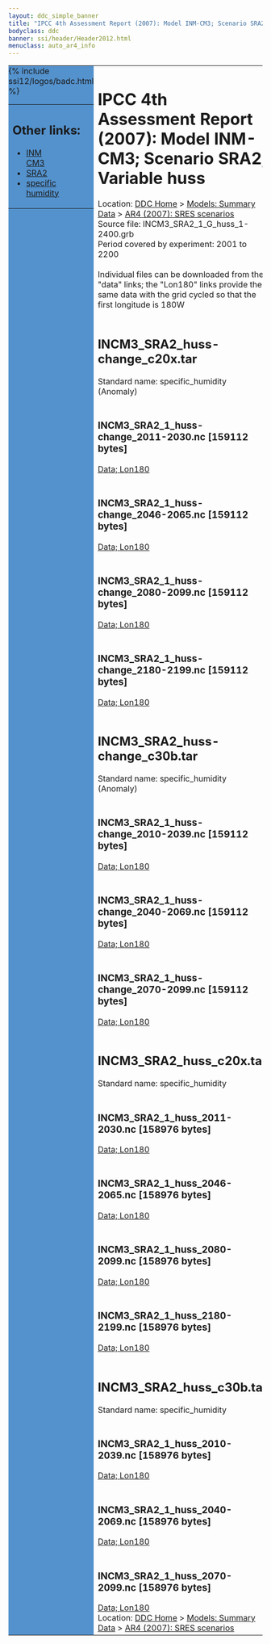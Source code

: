```yaml
---
layout: ddc_simple_banner
title: "IPCC 4th Assessment Report (2007): Model INM-CM3; Scenario SRA2; Variable huss"
bodyclass: ddc
banner: ssi/header/Header2012.html
menuclass: auto_ar4_info
---
```



<table width="100%" border="0" cellspacing="0" cellpadding="0" style="border-collapse: collapse;">
<tr style="margin:0;padding:0;border:0;">
<td style="margin:0;padding:0;border:0;height:1pt;width:150pt;background:#5492CD;" valign="top" >

<div id="lh-col2" class="auto_ar4_info">
<table class="menumain" bgcolor="#5492CD" cellspacing="0" width="100%" border="0">
<tr><td>
<h2> Other links:</h2>
<ul>
<li><a href="/auto/ar4/model-INM-CM3.html">INM<br/>CM3</a></li>
<li><a href="/auto/ar4/scenario-SRA2.html">SRA2</a></li>
<li><a href="/auto/ar4/var-specific_humidity.html">specific humidity</a></li>
</ul>
</td></tr>
{% include ssi12/logos/badc.html %}
</table>
</div>
</td>
<td><h1>IPCC 4th Assessment Report (2007): Model INM-CM3; Scenario SRA2; Variable huss</h1>

<!-- Breadcrumb1 -->
<div id="breadcrumb1" align="left">
Location: <a href="/index.html">DDC Home</a> > <a href="/sim/gcm_clim/">Models: Summary Data</a>
> <a href="/sim/gcm_clim/SRES_AR4/index.html">AR4 (2007): SRES scenarios</a>
</div>
<!-- End of Breadcrumb1 -->Source file: INCM3_SRA2_1_G_huss_1-2400.grb
<br/>
Period covered by experiment: 2001 to 2200<br/>
<br/>Individual files can be downloaded from the "data" links; the "Lon180" links provide the same data
         with the grid cycled so that the first longitude is 180W<br/>
<br/><h2>INCM3_SRA2_huss-change_c20x.tar</h2>
Standard name: specific_humidity (Anomaly)<br>
<br/><h3>INCM3_SRA2_1_huss-change_2011-2030.nc [159112 bytes]</h3>
<a href="/cgi-bin/downl/ar4_nc/huss/INCM3_SRA2_1_huss-change_2011-2030.nc">Data; </a><a href="/cgi-bin/downl/ar4_nc/huss/INCM3_SRA2_1_huss-change_2011-2030.cyto180.nc"> Lon180</a><br/>
<br/><h3>INCM3_SRA2_1_huss-change_2046-2065.nc [159112 bytes]</h3>
<a href="/cgi-bin/downl/ar4_nc/huss/INCM3_SRA2_1_huss-change_2046-2065.nc">Data; </a><a href="/cgi-bin/downl/ar4_nc/huss/INCM3_SRA2_1_huss-change_2046-2065.cyto180.nc"> Lon180</a><br/>
<br/><h3>INCM3_SRA2_1_huss-change_2080-2099.nc [159112 bytes]</h3>
<a href="/cgi-bin/downl/ar4_nc/huss/INCM3_SRA2_1_huss-change_2080-2099.nc">Data; </a><a href="/cgi-bin/downl/ar4_nc/huss/INCM3_SRA2_1_huss-change_2080-2099.cyto180.nc"> Lon180</a><br/>
<br/><h3>INCM3_SRA2_1_huss-change_2180-2199.nc [159112 bytes]</h3>
<a href="/cgi-bin/downl/ar4_nc/huss/INCM3_SRA2_1_huss-change_2180-2199.nc">Data; </a><a href="/cgi-bin/downl/ar4_nc/huss/INCM3_SRA2_1_huss-change_2180-2199.cyto180.nc"> Lon180</a><br/>
<br/><h2>INCM3_SRA2_huss-change_c30b.tar</h2>
Standard name: specific_humidity (Anomaly)<br>
<br/><h3>INCM3_SRA2_1_huss-change_2010-2039.nc [159112 bytes]</h3>
<a href="/cgi-bin/downl/ar4_nc/huss/INCM3_SRA2_1_huss-change_2010-2039.nc">Data; </a><a href="/cgi-bin/downl/ar4_nc/huss/INCM3_SRA2_1_huss-change_2010-2039.cyto180.nc"> Lon180</a><br/>
<br/><h3>INCM3_SRA2_1_huss-change_2040-2069.nc [159112 bytes]</h3>
<a href="/cgi-bin/downl/ar4_nc/huss/INCM3_SRA2_1_huss-change_2040-2069.nc">Data; </a><a href="/cgi-bin/downl/ar4_nc/huss/INCM3_SRA2_1_huss-change_2040-2069.cyto180.nc"> Lon180</a><br/>
<br/><h3>INCM3_SRA2_1_huss-change_2070-2099.nc [159112 bytes]</h3>
<a href="/cgi-bin/downl/ar4_nc/huss/INCM3_SRA2_1_huss-change_2070-2099.nc">Data; </a><a href="/cgi-bin/downl/ar4_nc/huss/INCM3_SRA2_1_huss-change_2070-2099.cyto180.nc"> Lon180</a><br/>
<br/><h2>INCM3_SRA2_huss_c20x.tar</h2>
Standard name: specific_humidity<br>
<br/><h3>INCM3_SRA2_1_huss_2011-2030.nc [158976 bytes]</h3>
<a href="/cgi-bin/downl/ar4_nc/huss/INCM3_SRA2_1_huss_2011-2030.nc">Data; </a><a href="/cgi-bin/downl/ar4_nc/huss/INCM3_SRA2_1_huss_2011-2030.cyto180.nc"> Lon180</a><br/>
<br/><h3>INCM3_SRA2_1_huss_2046-2065.nc [158976 bytes]</h3>
<a href="/cgi-bin/downl/ar4_nc/huss/INCM3_SRA2_1_huss_2046-2065.nc">Data; </a><a href="/cgi-bin/downl/ar4_nc/huss/INCM3_SRA2_1_huss_2046-2065.cyto180.nc"> Lon180</a><br/>
<br/><h3>INCM3_SRA2_1_huss_2080-2099.nc [158976 bytes]</h3>
<a href="/cgi-bin/downl/ar4_nc/huss/INCM3_SRA2_1_huss_2080-2099.nc">Data; </a><a href="/cgi-bin/downl/ar4_nc/huss/INCM3_SRA2_1_huss_2080-2099.cyto180.nc"> Lon180</a><br/>
<br/><h3>INCM3_SRA2_1_huss_2180-2199.nc [158976 bytes]</h3>
<a href="/cgi-bin/downl/ar4_nc/huss/INCM3_SRA2_1_huss_2180-2199.nc">Data; </a><a href="/cgi-bin/downl/ar4_nc/huss/INCM3_SRA2_1_huss_2180-2199.cyto180.nc"> Lon180</a><br/>
<br/><h2>INCM3_SRA2_huss_c30b.tar</h2>
Standard name: specific_humidity<br>
<br/><h3>INCM3_SRA2_1_huss_2010-2039.nc [158976 bytes]</h3>
<a href="/cgi-bin/downl/ar4_nc/huss/INCM3_SRA2_1_huss_2010-2039.nc">Data; </a><a href="/cgi-bin/downl/ar4_nc/huss/INCM3_SRA2_1_huss_2010-2039.cyto180.nc"> Lon180</a><br/>
<br/><h3>INCM3_SRA2_1_huss_2040-2069.nc [158976 bytes]</h3>
<a href="/cgi-bin/downl/ar4_nc/huss/INCM3_SRA2_1_huss_2040-2069.nc">Data; </a><a href="/cgi-bin/downl/ar4_nc/huss/INCM3_SRA2_1_huss_2040-2069.cyto180.nc"> Lon180</a><br/>
<br/><h3>INCM3_SRA2_1_huss_2070-2099.nc [158976 bytes]</h3>
<a href="/cgi-bin/downl/ar4_nc/huss/INCM3_SRA2_1_huss_2070-2099.nc">Data; </a><a href="/cgi-bin/downl/ar4_nc/huss/INCM3_SRA2_1_huss_2070-2099.cyto180.nc"> Lon180</a><br/>
<!-- Breadcrumb2 -->
<div id="breadcrumb2" align="left">
Location: <a href="/index.html">DDC Home</a> > <a href="/sim/gcm_clim/">Models: Summary Data</a>
> <a href="/sim/gcm_clim/SRES_AR4/index.html">AR4 (2007): SRES scenarios</a>
</div>
<!-- End of Breadcrumb2 --></td></tr></table>
